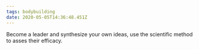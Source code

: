 ```yaml
---
tags: bodybuilding
date: 2020-05-05T14:36:48.451Z
---
```


Become a leader and synthesize your own ideas, use the scientific method to asses their efficacy.